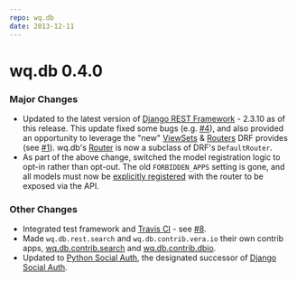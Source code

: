 ```yaml
---
repo: wq.db
date: 2013-12-11
---
```


# wq.db 0.4.0

### Major Changes
- Updated to the latest version of [Django REST Framework](https://django-rest-framework.org) - 2.3.10 as of this release.  This update fixed some bugs (e.g. [#4](https://github.com/wq/wq.db/issues/4)), and also provided an opportunity to leverage the "new" [ViewSets](https://django-rest-framework.org/api-guide/viewsets) & [Routers](https://django-rest-framework.org/api-guide/routers) DRF provides (see [#1](https://github.com/wq/wq.db/issues/1)).  wq.db's [Router](../wq.db/rest.md) is now a subclass of DRF's `DefaultRouter`.
- As part of the above change, switched the model registration logic to opt-in rather than opt-out.  The old `FORBIDDEN_APPS` setting is gone, and all models must now be [explicitly registered](../wq.db/rest.md) with the router to be exposed via the API.

### Other Changes
- Integrated test framework and [Travis CI](https://travis-ci.org/wq/wq.db) - see [#8](https://github.com/wq/wq.db/issues/8).
- Made `wq.db.rest.search` and `wq.db.contrib.vera.io` their own contrib apps, [wq.db.contrib.search](../wq.db/patterns.md) and [wq.db.contrib.dbio](https://django-data-wizard.wq.io).
- Updated to [Python Social Auth](https://github.com/omab/python-social-auth), the designated successor of [Django Social Auth](https://github.com/omab/django-social-auth).
